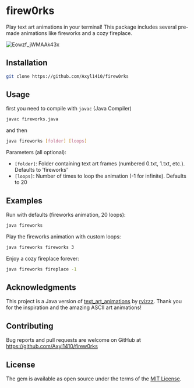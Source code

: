 # firew0rks

Play text art animations in your terminal! This package includes several pre-made animations like fireworks and a cozy fireplace.

![Eowzf_jWMAAk43x](https://github.com/user-attachments/assets/58d4c0ef-9f0b-49ae-80f0-4e12db3e34f0)

## Installation

```bash
git clone https://github.com/Axyl1410/firew0rks
```

## Usage
first you need to compile with ```javac``` (Java Compiler)

```bash
javac fireworks.java
```
and then
```bash
java fireworks [folder] [loops]
```

Parameters (all optional):
- `[folder]`: Folder containing text art frames (numbered 0.txt, 1.txt, etc.). Defaults to 'fireworks'
- `[loops]`: Number of times to loop the animation (-1 for infinite). Defaults to 20

## Examples

Run with defaults (fireworks animation, 20 loops):
```bash
java fireworks
```

Play the fireworks animation with custom loops:
```bash
java fireworks fireworks 3
```

Enjoy a cozy fireplace forever:
```bash
java fireworks fireplace -1
```

## Acknowledgments
This project is a Java version of [text_art_animations](https://github.com/rvizzz/text_art_animations) by [rvizzz](https://github.com/rvizzz). Thank you for the inspiration and the amazing ASCII art animations!

## Contributing

Bug reports and pull requests are welcome on GitHub at https://github.com/Axyl1410/firew0rks

## License

The gem is available as open source under the terms of the [MIT License](https://opensource.org/licenses/MIT).
